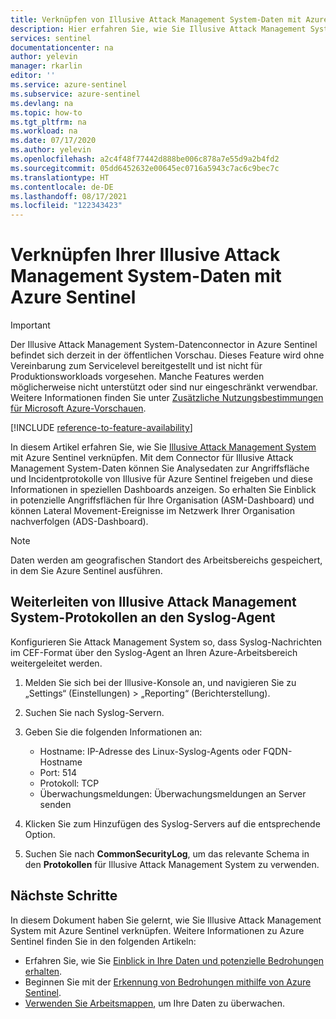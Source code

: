 ```yaml
---
title: Verknüpfen von Illusive Attack Management System-Daten mit Azure Sentinel | Microsoft-Dokumentation
description: Hier erfahren Sie, wie Sie Illusive Attack Management System-Daten mit Azure Sentinel verknüpfen.
services: sentinel
documentationcenter: na
author: yelevin
manager: rkarlin
editor: ''
ms.service: azure-sentinel
ms.subservice: azure-sentinel
ms.devlang: na
ms.topic: how-to
ms.tgt_pltfrm: na
ms.workload: na
ms.date: 07/17/2020
ms.author: yelevin
ms.openlocfilehash: a2c4f48f77442d888be006c878a7e55d9a2b4fd2
ms.sourcegitcommit: 05dd6452632e00645ec0716a5943c7ac6c9bec7c
ms.translationtype: HT
ms.contentlocale: de-DE
ms.lasthandoff: 08/17/2021
ms.locfileid: "122343423"
---
```

# <a name="connect-your-illusive-attack-management-system-to-azure-sentinel"></a>Verknüpfen Ihrer Illusive Attack Management System-Daten mit Azure Sentinel

> [!IMPORTANT]
> Der Illusive Attack Management System-Datenconnector in Azure Sentinel befindet sich derzeit in der öffentlichen Vorschau.
> Dieses Feature wird ohne Vereinbarung zum Servicelevel bereitgestellt und ist nicht für Produktionsworkloads vorgesehen. Manche Features werden möglicherweise nicht unterstützt oder sind nur eingeschränkt verwendbar. Weitere Informationen finden Sie unter [Zusätzliche Nutzungsbestimmungen für Microsoft Azure-Vorschauen](https://azure.microsoft.com/support/legal/preview-supplemental-terms/).

[!INCLUDE [reference-to-feature-availability](includes/reference-to-feature-availability.md)]

In diesem Artikel erfahren Sie, wie Sie [Illusive Attack Management System](https://www.illusivenetworks.com/technology/platform/attack-detection-system) mit Azure Sentinel verknüpfen. Mit dem Connector für Illusive Attack Management System-Daten können Sie Analysedaten zur Angriffsfläche und Incidentprotokolle von Illusive für Azure Sentinel freigeben und diese Informationen in speziellen Dashboards anzeigen. So erhalten Sie Einblick in potenzielle Angriffsflächen für Ihre Organisation (ASM-Dashboard) und können Lateral Movement-Ereignisse im Netzwerk Ihrer Organisation nachverfolgen (ADS-Dashboard).

> [!NOTE]
> Daten werden am geografischen Standort des Arbeitsbereichs gespeichert, in dem Sie Azure Sentinel ausführen.

## <a name="forward-illusive-attack-management-system-logs-to-the-syslog-agent"></a>Weiterleiten von Illusive Attack Management System-Protokollen an den Syslog-Agent  

Konfigurieren Sie Attack Management System so, dass Syslog-Nachrichten im CEF-Format über den Syslog-Agent an Ihren Azure-Arbeitsbereich weitergeleitet werden.

1. Melden Sie sich bei der Illusive-Konsole an, und navigieren Sie zu „Settings“ (Einstellungen) > „Reporting“ (Berichterstellung).

1. Suchen Sie nach Syslog-Servern.

1. Geben Sie die folgenden Informationen an:
   - Hostname: IP-Adresse des Linux-Syslog-Agents oder FQDN-Hostname
   - Port: 514
   - Protokoll: TCP
   - Überwachungsmeldungen: Überwachungsmeldungen an Server senden

1. Klicken Sie zum Hinzufügen des Syslog-Servers auf die entsprechende Option.

1. Suchen Sie nach **CommonSecurityLog**, um das relevante Schema in den **Protokollen** für Illusive Attack Management System zu verwenden.

## <a name="next-steps"></a>Nächste Schritte

In diesem Dokument haben Sie gelernt, wie Sie Illusive Attack Management System mit Azure Sentinel verknüpfen. Weitere Informationen zu Azure Sentinel finden Sie in den folgenden Artikeln:

- Erfahren Sie, wie Sie [Einblick in Ihre Daten und potenzielle Bedrohungen erhalten](get-visibility.md).
- Beginnen Sie mit der [Erkennung von Bedrohungen mithilfe von Azure Sentinel](detect-threats-built-in.md).
- [Verwenden Sie Arbeitsmappen](monitor-your-data.md), um Ihre Daten zu überwachen.
